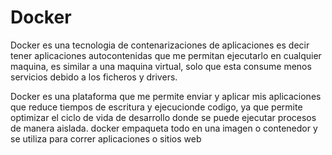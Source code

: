 # **Docker**

Docker es una tecnologia de contenarizaciones de aplicaciones es decir tener
aplicaciones autocontenidas que me permitan ejecutarlo en cualquier maquina, es similar a una
maquina virtual, solo que esta consume menos servicios debido a los ficheros y drivers.

Docker es una plataforma que  me permite enviar y aplicar mis aplicaciones
que reduce tiempos de escritura y ejecucionde codigo, ya que permite optimizar el ciclo de vida de desarrollo
donde se puede ejecutar procesos de manera aislada.
docker empaqueta todo en una imagen o contenedor
y se utiliza para correr aplicaciones o sitios web